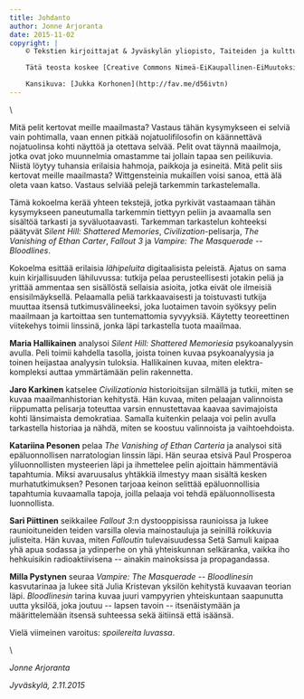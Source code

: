 ```yaml
---
title: Johdanto
author: Jonne Arjoranta
date: 2015-11-02
copyright: |
    © Tekstien kirjoittajat & Jyväskylän yliopisto, Taiteiden ja kulttuurin tutkimuksen laitos.

    Tätä teosta koskee [Creative Commons Nimeä-EiKaupallinen-EiMuutoksia 4.0 Kansainvälinen-lisenssi](https://creativecommons.org/licenses/by-nc-nd/4.0/.

    Kansikuva: [Jukka Korhonen](http://fav.me/d56ivtn)
---
```

\ 

Mitä pelit kertovat meille maailmasta? Vastaus tähän kysymykseen ei selviä vain pohtimalla, vaan ennen pitkää nojatuolifilosofin on käännettävä nojatuolinsa kohti näyttöä ja otettava selvää. Pelit ovat täynnä maailmoja, jotka ovat joko muunnelmia omastamme tai jollain tapaa sen peilikuvia. Niistä löytyy tuhansia erilaisia hahmoja, paikkoja ja esineitä. Mitä pelit siis kertovat meille maailmasta? Wittgensteinia mukaillen voisi sanoa, että älä oleta vaan katso. Vastaus selviää pelejä tarkemmin tarkastelemalla.

Tämä kokoelma kerää yhteen tekstejä, jotka pyrkivät vastaamaan tähän kysymykseen paneutumalla tarkemmin tiettyyn peliin ja avaamalla sen sisältöä tarkasti ja syväluotaavasti. Tarkemman tarkastelun kohteeksi päätyvät *Silent Hill: Shattered Memories*, *Civilization*-pelisarja, *The Vanishing of Ethan Carter*, *Fallout 3* ja *Vampire: The Masquerade -- Bloodlines*.

Kokoelma esittää erilaisia *lähipeluita* digitaalisista peleistä. Ajatus on sama kuin kirjallisuuden lähiluvussa: tutkija pelaa perusteellisesti jotakin peliä ja yrittää ammentaa sen sisällöstä sellaisia asioita, jotka eivät ole ilmeisiä ensisilmäyksellä. Pelaamalla peliä tarkkaavaisesti ja toistuvasti tutkija muuttaa itsensä tutkimusvälineeksi, joka luotaimen tavoin syöksyy pelin maailmaan ja kartoittaa sen tuntemattomia syvyyksiä. Käytetty teoreettinen viitekehys toimii linssinä, jonka läpi tarkastella tuota maailmaa.

**Maria Hallikainen** analysoi *Silent Hill: Shattered Memoriesia* psykoanalyysin avulla. Peli toimii kahdella tasolla, joista toinen kuvaa psykoanalyysia ja toinen heijastaa analyysin tuloksia. Hallikainen kuvaa, miten elektra-kompleksi auttaa ymmärtämään pelin rakennetta.

**Jaro Karkinen** katselee *Civilizationia* historioitsijan silmällä ja tutkii, miten se kuvaa maailmanhistorian kehitystä. Hän kuvaa, miten pelaajan valinnoista riippumatta pelisarja toteuttaa varsin ennustettavaa kaavaa savimajoista kohti länsimaista demokratiaa. Samalla kuitenkin pelaaja voi pelin avulla tarkastella historiaa ja nähdä, miten se koostuu valinnoista ja vaihtoehdoista.

**Katariina Pesonen** pelaa *The Vanishing of Ethan Carteria* ja analysoi sitä epäluonnollisen narratologian linssin läpi. Hän seuraa etsivä Paul Prosperoa yliluonnollisten mysteerien läpi ja ihmettelee pelin ajoittain hämmentäviä tapahtumia. Miksi avaruusalus yhtäkkiä ilmestyy maan sisältä kesken murhatutkimuksen? Pesonen tarjoaa keinon selittää epäluonnollisia tapahtumia kuvaamalla tapoja, joilla pelaaja voi tehdä epäluonnollisesta luonnollista.

**Sari Piittinen** seikkailee *Fallout 3*:n dystooppisissa raunioissa ja lukee raunioituneiden teiden varsilla olevia mainostauluja ja seinillä roikkuvia julisteita. Hän kuvaa, miten *Falloutin* tulevaisuudessa Setä Samuli kaipaa yhä apua sodassa ja ydinperhe on yhä yhteiskunnan selkäranka, vaikka iho hehkuisikin radioaktiivisena -- ainakin mainoksissa ja propagandassa.

**Milla Pystynen** seuraa *Vampire: The Masquerade -- Bloodlinesin* kasvutarinaa ja lukee sitä Julia Kristevan yksilön kehitystä kuvaavan teorian läpi. *Bloodlinesin* tarina kuvaa juuri vampyyrien yhteiskuntaan saapunutta uutta yksilöä, joka joutuu -- lapsen tavoin -- itsenäistymään ja määrittelemään itsensä suhteessa sekä äitiinsä että isäänsä.

Vielä viimeinen varoitus: *spoilereita luvassa*.

\ 

*Jonne Arjoranta*

*Jyväskylä, 2.11.2015*
